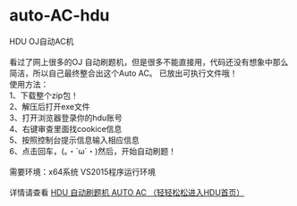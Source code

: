 # auto-AC-hdu<br>
HDU OJ自动AC机 <br><br>
看过了网上很多的OJ 自动刷题机，但是很多不能直接用，代码还没有想象中那么简洁，所以自己最终整合出这个Auto AC。
已放出可执行文件哦！<br>
使用方法：<br>
1、下载整个zip包！<br>
2、解压后打开exe文件<br>
3、打开浏览器登录你的hdu账号<br>
4、右键审查里面找cookice信息<br>
5、按照控制台提示信息输入相应信息<br>
6、点击回车，(。・`ω´・)然后，开始自动刷题！<br>
<br>
需要环境：x64系统 VS2015程序运行环境<br><br>
详情请查看 <a href="http://www.dreamwings.cn/auto-ac/1872.html">HDU 自动刷题机 AUTO AC （轻轻松松进入HDU首页）</a>
